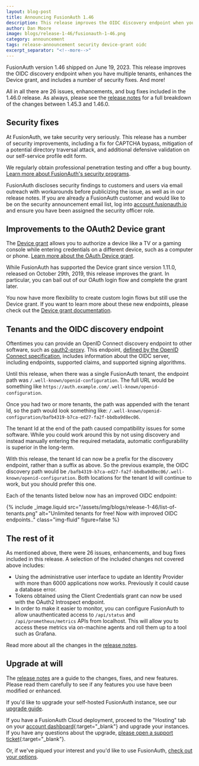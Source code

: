 ```yaml
---
layout: blog-post
title: Announcing FusionAuth 1.46
description: This release improves the OIDC discovery endpoint when you have multiple tenants, enhances the Device grant, and includes a number of security fixes.
author: Dan Moore
image: blogs/release-1-46/fusionauth-1-46.png
category: announcement
tags: release-announcement security device-grant oidc
excerpt_separator: "<!--more-->"
---
```


FusionAuth version 1.46 shipped on June 19, 2023. This release improves the OIDC discovery endpoint when you have multiple tenants, enhances the Device grant, and includes a number of security fixes. And more!

<!--more-->

All in all there are 26 issues, enhancements, and bug fixes included in the 1.46.0 release. As always, please see the [release notes](/docs/v1/tech/release-notes#version-1-46-0) for a full breakdown of the changes between 1.45.3 and 1.46.0.

## Security fixes

At FusionAuth, we take security very seriously. This release has a number of security improvements, including a fix for CAPTCHA bypass, mitigation of a potential directory traversal attack, and additional defensive validation on our self-service profile edit form.

We regularly obtain professional penetration testing and offer a bug bounty. [Learn more about FusionAuth's security programs](https://fusionauth.io/security).

FusionAuth discloses security findings to customers and users via email outreach with workarounds before publicizing the issue, as well as in our release notes. If you are already a FusionAuth customer and would like to be on the security announcement email list, log into [account.fusionauth.io](https://account.fusionauth.io) and ensure you have been assigned the security officer role.

## Improvements to the OAuth2 Device grant

The [Device grant](https://datatracker.ietf.org/doc/html/rfc8628) allows you to authorize a device like a TV or a gaming console while entering credentials on a different device, such as a computer or phone. [Learn more about the OAuth Device grant](/articles/oauth/oauth-device-authorization).

While FusionAuth has supported the Device grant since version 1.11.0, released on October 29th, 2019, this release improves the grant. In particular, you can bail out of our OAuth login flow and complete the grant later.

You now have more flexibility to create custom login flows but still use the Device grant. If you want to learn more about these new endpoints, please check out the [Device grant documentation](/docs/v1/tech/oauth/endpoints#device).

## Tenants and the OIDC discovery endpoint 

Oftentimes you can provide an OpenID Connect discovery endpoint to other software, such as [oauth2-proxy](https://github.com/oauth2-proxy/oauth2-proxy/). This endpoint, [defined by the OpenID Connect specification](https://openid.net/specs/openid-connect-discovery-1_0.html#ProviderConfig), includes information about the OIDC server, including endpoints, supported claims, and supported signing algorithms.

Until this release, when there was a single FusionAuth tenant, the endpoint path was `/.well-known/openid-configuration`. The full URL would be something like `https://auth.example.com/.well-known/openid-configuration`.

Once you had two or more tenants, the path was appended with the tenant Id, so the path would look something like: `/.well-known/openid-configuration/bafb4319-b7ca-ed27-fa2f-bbdba9d8ec06`.

The tenant Id at the end of the path caused compatibility issues for some software. While you could work around this by not using discovery and instead manually entering the required metadata, automatic configurability is superior in the long-term.

With this release, the tenant Id can now be a prefix for the discovery endpoint, rather than a suffix as above. So the previous example, the OIDC discovery path would be `/bafb4319-b7ca-ed27-fa2f-bbdba9d8ec06/.well-known/openid-configuration`. Both locations for the tenant Id will continue to work, but you should prefer this one.

Each of the tenants listed below now has an improved OIDC endpoint:

{% include _image.liquid src="/assets/img/blogs/release-1-46/list-of-tenants.png" alt="Unlimited tenants for free! Now with improved OIDC endpoints.." class="img-fluid" figure=false %}

## The rest of it

As mentioned above, there were 26 issues, enhancements, and bug fixes included in this release. A selection of the included changes not covered above includes:

* Using the administrative user interface to update an Identity Provider with more than 6000 applications now works. Previously it could cause a database error.
* Tokens obtained using the Client Credentials grant can now be used with the OAuth2 Introspect endpoint.
* In order to make it easier to monitor, you can configure FusionAuth to allow unauthenticated access to `/api/status` and `/api/prometheus/metrics` APIs from localhost. This will allow you to access these metrics via on-machine agents and roll them up to a tool such as Grafana.

Read more about all the changes in the [release notes](/docs/v1/tech/release-notes#version-1-46-0).

## Upgrade at will

The [release notes](/docs/v1/tech/release-notes#version-1-46-0) are a guide to the changes, fixes, and new features. Please read them carefully to see if any features you use have been modified or enhanced.

If you'd like to upgrade your self-hosted FusionAuth instance, see our [upgrade guide](/docs/v1/tech/admin-guide/upgrade). 

If you have a FusionAuth Cloud deployment, proceed to the "Hosting" tab on your [account dashboard](https://account.fusionauth.io/account/deployment/){:target="_blank"} and upgrade your instances. If you have any questions about the upgrade, [please open a support ticket](https://account.fusionauth.io/account/support/){:target="_blank"}.

Or, if we've piqued your interest and you'd like to use FusionAuth, [check out your options](/pricing).
